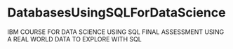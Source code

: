 # DatabasesUsingSQLForDataScience
IBM COURSE FOR DATA SCIENCE USING SQL
FINAL ASSESSMENT USING A REAL WORLD DATA TO EXPLORE WITH SQL
